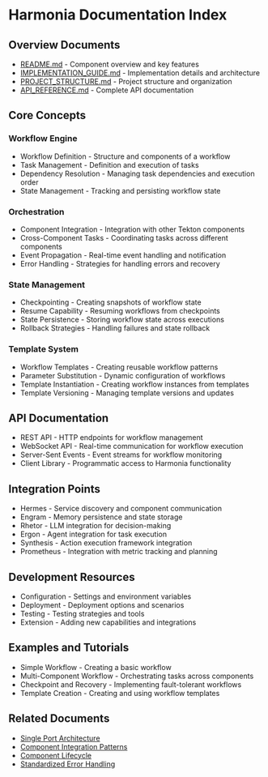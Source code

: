 # Harmonia Documentation Index

## Overview Documents
- [README.md](./README.md) - Component overview and key features
- [IMPLEMENTATION_GUIDE.md](./IMPLEMENTATION_GUIDE.md) - Implementation details and architecture
- [PROJECT_STRUCTURE.md](./PROJECT_STRUCTURE.md) - Project structure and organization
- [API_REFERENCE.md](./API_REFERENCE.md) - Complete API documentation

## Core Concepts

### Workflow Engine
- Workflow Definition - Structure and components of a workflow
- Task Management - Definition and execution of tasks
- Dependency Resolution - Managing task dependencies and execution order
- State Management - Tracking and persisting workflow state

### Orchestration
- Component Integration - Integration with other Tekton components
- Cross-Component Tasks - Coordinating tasks across different components
- Event Propagation - Real-time event handling and notification
- Error Handling - Strategies for handling errors and recovery

### State Management
- Checkpointing - Creating snapshots of workflow state
- Resume Capability - Resuming workflows from checkpoints
- State Persistence - Storing workflow state across executions
- Rollback Strategies - Handling failures and state rollback

### Template System
- Workflow Templates - Creating reusable workflow patterns
- Parameter Substitution - Dynamic configuration of workflows
- Template Instantiation - Creating workflow instances from templates
- Template Versioning - Managing template versions and updates

## API Documentation
- REST API - HTTP endpoints for workflow management
- WebSocket API - Real-time communication for workflow execution
- Server-Sent Events - Event streams for workflow monitoring
- Client Library - Programmatic access to Harmonia functionality

## Integration Points
- Hermes - Service discovery and component communication
- Engram - Memory persistence and state storage
- Rhetor - LLM integration for decision-making
- Ergon - Agent integration for task execution
- Synthesis - Action execution framework integration
- Prometheus - Integration with metric tracking and planning

## Development Resources
- Configuration - Settings and environment variables
- Deployment - Deployment options and scenarios
- Testing - Testing strategies and tools
- Extension - Adding new capabilities and integrations

## Examples and Tutorials
- Simple Workflow - Creating a basic workflow
- Multi-Component Workflow - Orchestrating tasks across components
- Checkpoint and Recovery - Implementing fault-tolerant workflows
- Template Creation - Creating and using workflow templates

## Related Documents
- [Single Port Architecture](../../TektonDocumentation/Architecture/SinglePortArchitecture.md)
- [Component Integration Patterns](../../TektonDocumentation/Architecture/ComponentIntegrationPatterns.md)
- [Component Lifecycle](../../TektonDocumentation/Architecture/ComponentLifecycle.md)
- [Standardized Error Handling](../../TektonDocumentation/DeveloperGuides/StandardizedErrorHandling.md)